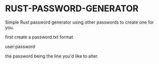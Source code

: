# RUST-PASSWORD-GENERATOR
Simple Rust password generator using other passwords to create one for you.



first create a password.txt format

user:password

the password being the line you'd like to alter.
